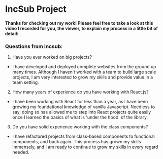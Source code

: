 # IncSub Project

#### Thanks for checking out my work! Please feel free to take a look at this video I recorded for you, the viewer, to explain my process in a little bit of detail: 

### Questions from incsub:

1. Have you ever worked on big projects?

  - I have developed and deployed complete websites from the ground up many times. Although I haven't worked with a team to build large scale projects, I am very interested to grow my skills and provide value in a team setting.

2. How many years of experience do you have working with React.js?

  - I have been working with React for less than a year, as I have been growing my foundational knowledge of vanilla Javascript. Needless to say, doing so has allowed me to step into React projects quite easily once I learned the basics of what is 'under the hood' of the library.
  
3. Do you have solid experience working with the class components?
  
  - I have refactored projects from class-based components to functional components, and back again. This process has grown my skills immensely, and I am ready to continue to grow my skills in every regard needed.
